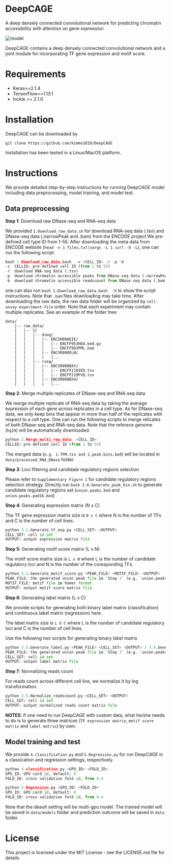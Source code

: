 # DeepCAGE
 A deep densely connected convolutional network for predicting chromatin accessibility with attention on gene expression
 
 ![model](https://github.com/kimmo1019/DeepCAGE/blob/master/model.png)
 
 DeepCAGE contains a deep densely connected convolutional network and a joint module for incorporating TF gene expression and motif score.
 
 # Requirements
- Keras==2.1.4
- TensorFlow==1.13.1
- hickle >= 2.1.0

# Installation
DeepCAGE can be downloaded by
```shell
git clone https://github.com/kimmo1019/DeepCAGE
```
Installation has been tested in a Linux/MacOS platform.

# Instructions
We provide detailed step-by-step instructions for running DeepCAGE model including data preprocessing, model training, and model test.

## Data preprocessing
**Step 1**: Download raw DNase-seq and RNA-seq data

We provided `1.Download_raw_data.sh` for download RNA-seq data (.tsv) and DNase-seq data (.narrowPeak and .bam) from the ENCODE project
We pre-defined cell type ID from 1-55. After downloading the meta data from ENCODE website (`head -n 1 files.txt|xargs -L 1 curl -O -L`), one can run the following script:

```python
bash 1.Download_raw_data.bash  -c <CELL_ID> -r -p -b
-c  CELLID: pre-defined cell ID (from 1 to 55)
-r  download RNA-seq data (.tsv)
-p  download chromatin accessible peaks from DNase-seq data (.narrowPeak)
-b  download chromatin accessible readscount from DNase-seq data (.bam)
```
one can also run ```bash 1.Download_raw_data.bash  -h``` to show the script instructions. Note that `.bam` files downloading may take time. After downloading the raw data, the raw data folder will be organized by `cell-assay-experiment-file` order. Note that each experiment may contain multiple replicates. See an example of the folder tree:

```
data/
    |-- raw_data/
    |   |-- 1/
    |   |   |-- dseq/
    |   |   |   |-- ENCSR000EIE/
    |   |   |   |   |-- ENCFF953HEA.bed.gz
    |   |   |   |   |-- ENCFF983PML.bam
    |   |   |   |-- ENCSR000ELW/
    |   |   |   |   |...
    |   |   |-- rseq/
    |   |   |   |-- ENCSR000BXY/
    |   |   |   |   |-- ENCFF110IED.tsv
    |   |   |   |   |-- ENCFF219FVQ.tsv
    |   |   |   |-- ENCSR000BYH/
    |   |   |   |   |...
```

**Step 2**: Merge multiple replicates of DNase-seq and RNA-seq data

We merge multiple replicate of RNA-seq data by taking the average expression of each gene across replicates in a cell type. As for DNase-seq data, we only keep bins that appear in more than half of the replicates with respect to a cell type. One can run the following scripts to merge relicates of both DNase-seq and RNA-seq data. Note that the referece genome (`hg19`) will be automatically downloaded.

```python
python 2.Merge_multi_rep_data  <CELL_ID> 
CELLID: pre-defined cell ID (from 1 to 55)
```
The merged data (`e.g. 1.TPM.tsv and 1.peak.bins.bed`) will be located in `data/processed_RNA_DNase` folder.

**Step 3**: Loci filtering and candidate regulatory regions selection

Please refer to `Supplementary Figure 1` for candidate regulatory regions selection strategy. Directly run `bash 3.0.Generate_peak_bin.sh` to generate candidate regulatory regions set (`union.peaks.bed` and `union.peaks.pad1k.bed`)

**Step 4**: Generating expression matrix (N x C)

The TF gene expression matrix size is `N x C` where N is the number of TFs and C is the number of cell lines. 

```python
python 3.1.Generate_tf_exp.py <CELL_SET> <OUTPUT>
CELL_SET: cell id set
OUTPUT: output expression matrix file
```
**Step 5**: Generating motif score matrix (L x N)

The motif score matrix size is `L x N` where L is the number of candidate regulatory loci and N is the number of the coresponding TFs.

```python
python 3.2.Generate_motif_score.py <PEAK_FILE> <MOTIF_FILE> <OUTPUT>
PEAK_FILE: the generated union peak file in `Step 3` (e.g. `union.peaks.bed`)
MOTIF_FILE: motif file in homer format
OUTPUT: output motif score matrix file
```
**Step 6**: Generating label matrix (L x C)

We provide scripts for generating both binary label matrix (classification) and continuous label matrix (regression) here.

The label matrix size is `L X C` where L is the number of candidate regulatory loci and C is the number of cell lines.

Use the following two scripts for generating binary label matrix
```python
python 3.3.Generate_label.py <PEAK_FILE> <CELL_SET> <OUTPUT> / 3.4.Generate_label.py <PEAK_FILE> <CELL_SET> <OUTPUT>
PEAK_FILE: the generated union peak file in `Step 3` (e.g. `union.peaks.bed`)
CELL_SET: cell id set
OUTPUT: output label matrix file
```
**Step 7**: Normalizing reads count

For reads count across different cell line, we normalize it by log transformation.
```python
python 3.5.Normalize_readscount.py <CELL_SET> <OUTPUT>
CELL_SET: cell id set
OUTPUT: output normalized reads count matrix file
```
**NOTES**: If one need to run DeepCAGE with custom data, what he/she needs to do is to generate three matrices (`TF expression matrix`, `motif score matrix` and `label matrix`) by own. 

## Model training and test

We provide `4.classification.py` and `5.Regression.py` for run DeepCAGE in a classication and regression settings, respectively.
```python
python 4.classification.py <GPU_ID> <FOLD_ID>
GPU_ID: GPU card id, default: 0
FOLD_ID: cross validation fold id, from 0-4
```
```python
python 5.Regression.py <GPU_ID> <FOLD_ID>
GPU_ID: GPU card id, default: 0
FOLD_ID: cross validation fold id, from 0-4
```
Note that the deault setting will be multi-gpu model. The trained model will be saved in `data/models` folder and prediction outcome will be saved in `data` folder.


# License
This project is licensed under the MIT License - see the LICENSE.md file for details


























